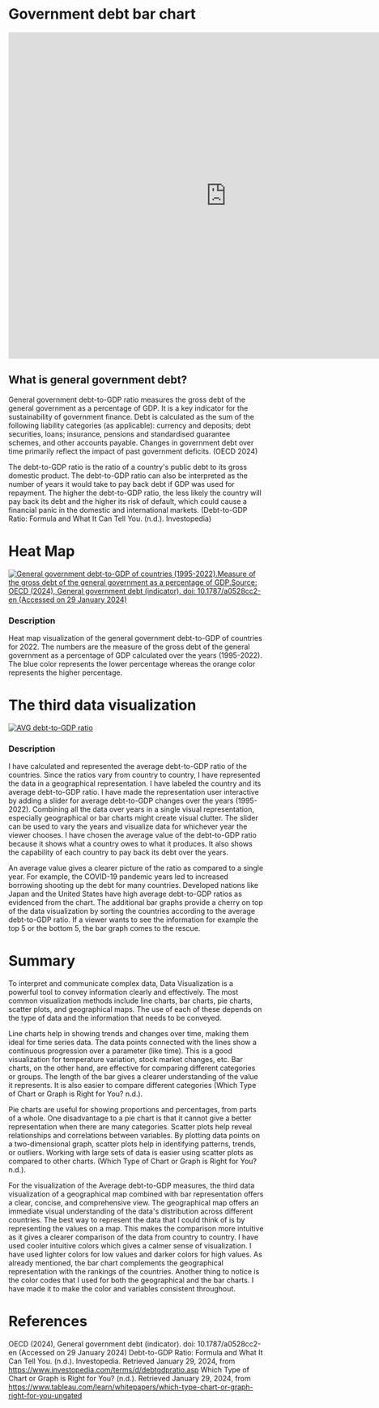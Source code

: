 # Government debt bar chart

<iframe src="https://data.oecd.org/chart/7kiM" width="860" height="645" style="border: 0" mozallowfullscreen="true" webkitallowfullscreen="true" allowfullscreen="true"><a href="https://data.oecd.org/chart/7kiM" target="_blank">OECD Chart: General government debt, Total, % of GDP, Annual, 2022</a></iframe>

## What is general government debt?
General government debt-to-GDP ratio measures the gross debt of the general government as a percentage of GDP. It is a key indicator for the sustainability of government finance. Debt is calculated as the sum of the following liability categories (as applicable): currency and deposits; debt securities, loans; insurance, pensions and standardised guarantee schemes, and other accounts payable. Changes in government debt over time primarily reflect the impact of past government deficits. (OECD 2024)

The debt-to-GDP ratio is the ratio of a country's public debt to its gross domestic product.
The debt-to-GDP ratio can also be interpreted as the number of years it would take to pay back debt if GDP was used for repayment.
The higher the debt-to-GDP ratio, the less likely the country will pay back its debt and the higher its risk of default, which could cause a financial panic in the domestic and international markets.
(Debt-to-GDP Ratio: Formula and What It Can Tell You. (n.d.). Investopedia)

# Heat Map

<div class='tableauPlaceholder' id='viz1706575752557' style='position: relative'><noscript><a href='#'><img alt='General government debt-to-GDP of countries (1995-2022).Measure of the gross debt of the general government as a percentage of GDP.Source: OECD (2024), General government debt (indicator). doi: 10.1787&#47;a0528cc2-en (Accessed on 29 January 2024) ' src='https:&#47;&#47;public.tableau.com&#47;static&#47;images&#47;de&#47;debt-to-GDPratioviz&#47;debt-to-GDPvizSourceNationalAccountsataGlanceGeneralGovernment-GeneralGovernmentDebt-OECDData_theOECDhttpdata_oecd_orgggageneral-government-debt_htm_Accessed27Jan_2024_&#47;1_rss.png' style='border: none' /></a></noscript><object class='tableauViz'  style='display:none;'><param name='host_url' value='https%3A%2F%2Fpublic.tableau.com%2F' /> <param name='embed_code_version' value='3' /> <param name='site_root' value='' /><param name='name' value='debt-to-GDPratioviz&#47;debt-to-GDPvizSourceNationalAccountsataGlanceGeneralGovernment-GeneralGovernmentDebt-OECDData_theOECDhttpdata_oecd_orgggageneral-government-debt_htm_Accessed27Jan_2024_' /><param name='tabs' value='no' /><param name='toolbar' value='yes' /><param name='static_image' value='https:&#47;&#47;public.tableau.com&#47;static&#47;images&#47;de&#47;debt-to-GDPratioviz&#47;debt-to-GDPvizSourceNationalAccountsataGlanceGeneralGovernment-GeneralGovernmentDebt-OECDData_theOECDhttpdata_oecd_orgggageneral-government-debt_htm_Accessed27Jan_2024_&#47;1.png' /> <param name='animate_transition' value='yes' /><param name='display_static_image' value='yes' /><param name='display_spinner' value='yes' /><param name='display_overlay' value='yes' /><param name='display_count' value='yes' /><param name='language' value='en-US' /><param name='filter' value='publish=yes' /></object></div>
<script type='text/javascript'>
  var divElement = document.getElementById('viz1706575752557');
  var vizElement = divElement.getElementsByTagName('object')[0];
  vizElement.style.width='100%';vizElement.style.height=(divElement.offsetWidth*0.75)+'px';
  var scriptElement = document.createElement('script');
  scriptElement.src = 'https://public.tableau.com/javascripts/api/viz_v1.js';
  vizElement.parentNode.insertBefore(scriptElement, vizElement);
</script>

### Description

Heat map visualization of the general government debt-to-GDP of countries for 2022. The numbers are the measure of the gross debt of the general government as a percentage of GDP calculated over the years (1995-2022).  The blue color represents the lower percentage whereas the orange color represents the higher percentage.


# The third data visualization

<div class='tableauPlaceholder' id='viz1706557972312' style='position: relative'><noscript><a href='#'><img alt='AVG debt-to-GDP ratio ' src='https:&#47;&#47;public.tableau.com&#47;static&#47;images&#47;DG&#47;DGZX2HNPC&#47;1_rss.png' style='border: none' /></a></noscript><object class='tableauViz'  style='display:none;'><param name='host_url' value='https%3A%2F%2Fpublic.tableau.com%2F' /> <param name='embed_code_version' value='3' /> <param name='path' value='shared&#47;DGZX2HNPC' /> <param name='toolbar' value='yes' /><param name='static_image' value='https:&#47;&#47;public.tableau.com&#47;static&#47;images&#47;DG&#47;DGZX2HNPC&#47;1.png' /> <param name='animate_transition' value='yes' /><param name='display_static_image' value='yes' /><param name='display_spinner' value='yes' /><param name='display_overlay' value='yes' /><param name='display_count' value='yes' /><param name='language' value='en-US' /><param name='filter' value='publish=yes' /></object></div>
<script type='text/javascript'>
  var divElement = document.getElementById('viz1706557972312');
  var vizElement = divElement.getElementsByTagName('object')[0];
  if ( divElement.offsetWidth > 800 ) { vizElement.style.width='1000px';vizElement.style.height='827px';} else if ( divElement.offsetWidth > 500 ) { vizElement.style.width='1000px';vizElement.style.height='827px';} else { vizElement.style.width='100%';vizElement.style.height='827px';}
  var scriptElement = document.createElement('script');
  scriptElement.src = 'https://public.tableau.com/javascripts/api/viz_v1.js';
  vizElement.parentNode.insertBefore(scriptElement, vizElement);
</script>

### Description

I have calculated and represented the average debt-to-GDP ratio of the countries. Since the ratios vary from country to country, I have represented the data in a geographical representation. I have labeled the country and its average debt-to-GDP ratio. I have made the representation user interactive by adding a slider for average debt-to-GDP changes over the years (1995-2022). Combining all the data over years in a single visual representation, especially geographical or bar charts might create visual clutter. The slider can be used to vary the years and visualize data for whichever year the viewer chooses.  I have chosen the average value of the debt-to-GDP ratio because it shows what a country owes to what it produces. It also shows the capability of each country to pay back its debt over the years. 

An average value gives a clearer picture of the ratio as compared to a single year. For example, the COVID-19 pandemic years led to increased borrowing shooting up the debt for many countries. Developed nations like Japan and the United States have high average debt-to-GDP ratios as evidenced from the chart. The additional bar graphs provide a cherry on top of the data visualization by sorting the countries according to the average debt-to-GDP ratio. If a viewer wants to see the information for example the top 5 or the bottom 5, the bar graph comes to the rescue. 

# Summary

To interpret and communicate complex data, Data Visualization is a powerful tool to convey information clearly and effectively. The most common visualization methods include line charts, bar charts, pie charts, scatter plots, and geographical maps. The use of each of these depends on the type of data and the information that needs to be conveyed.

Line charts help in showing trends and changes over time, making them ideal for time series data. The data points connected with the lines show a continuous progression over a parameter (like time). This is a good visualization for temperature variation, stock market changes, etc. Bar charts, on the other hand, are effective for comparing different categories or groups. The length of the bar gives a clearer understanding of the value it represents. It is also easier to compare different categories (Which Type of Chart or Graph is Right for You? n.d.). 

Pie charts are useful for showing proportions and percentages, from parts of a whole. One disadvantage to a pie chart is that it cannot give a better representation when there are many categories. Scatter plots 
help reveal relationships and correlations between variables. By plotting data points on a two-dimensional graph, scatter plots help in identifying patterns, trends, or outliers. Working with large sets of data is easier using scatter plots as compared to other charts. (Which Type of Chart or Graph is Right for You? n.d.). 

For the visualization of the Average debt-to-GDP measures, the third data visualization of a geographical map combined with bar representation offers a clear, concise, and comprehensive view. The geographical map offers an immediate visual understanding of the data's distribution across different countries. The best way to represent the data that I could think of is by representing the values on a map. This makes the comparison more intuitive as it gives a clearer comparison of the data from country to country. I have used cooler intuitive colors which gives a calmer sense of visualization. I have used lighter colors for low values and darker colors for high values. As already mentioned, the bar chart complements the geographical representation with the rankings of the countries. Another thing to notice is the color codes that I used for both the geographical and the bar charts. I have made it to make the color and variables consistent throughout.

# References
OECD (2024), General government debt (indicator). doi: 10.1787/a0528cc2-en (Accessed on 29 January 2024)
Debt-to-GDP Ratio: Formula and What It Can Tell You. (n.d.). Investopedia. Retrieved January 29, 2024, from https://www.investopedia.com/terms/d/debtgdpratio.asp
Which Type of Chart or Graph is Right for You? (n.d.). Retrieved January 29, 2024, from https://www.tableau.com/learn/whitepapers/which-type-chart-or-graph-right-for-you-ungated

